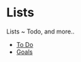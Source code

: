 # Lists
Lists ~ Todo, and more..

- [To Do](https://github.com/Anlominus/Lists/blob/main/ToDo.md)
- [Goals](https://github.com/Anlominus/Goals)
